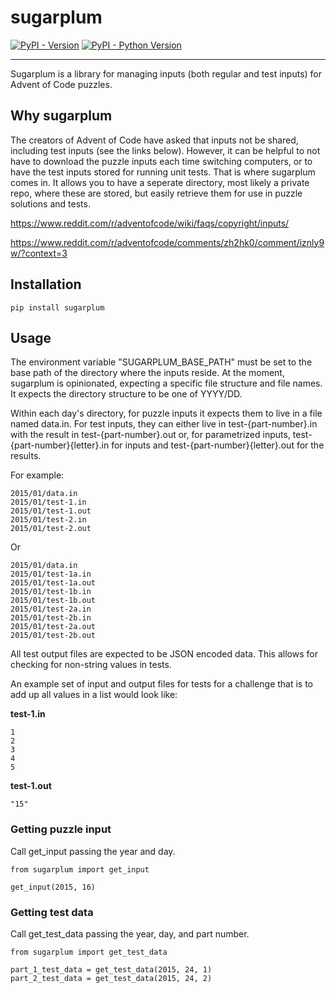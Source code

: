# sugarplum

[![PyPI - Version](https://img.shields.io/pypi/v/sugarplum.svg)](https://pypi.org/project/sugarplum)
[![PyPI - Python Version](https://img.shields.io/pypi/pyversions/sugarplum.svg)](https://pypi.org/project/sugarplum)

-----

Sugarplum is a library for managing inputs (both regular and test inputs) for Advent of
Code puzzles.


## Why sugarplum

The creators of Advent of Code have asked that inputs not be shared, including test
inputs (see the links below). However, it can be helpful to not have to download
the puzzle inputs each time switching computers, or to have the test inputs stored for
running unit tests. That is where sugarplum comes in. It allows you to have a seperate 
directory, most likely a private repo, where these are stored, but easily retrieve them
for use in puzzle solutions and tests.

https://www.reddit.com/r/adventofcode/wiki/faqs/copyright/inputs/

https://www.reddit.com/r/adventofcode/comments/zh2hk0/comment/iznly9w/?context=3

## Installation

```console
pip install sugarplum
```

## Usage

The environment variable "SUGARPLUM_BASE_PATH" must be set to the base path of the 
directory where the inputs reside. At the moment, sugarplum is opinionated, expecting a
specific file structure and file names. It expects the directory structure to be one of
YYYY/DD.

Within each day's directory, for puzzle inputs it expects them to live in a file named 
data.in. For test inputs, they can either live in test-{part-number}.in with the result
in test-{part-number}.out or, for parametrized inputs, test-{part-number}{letter}.in for 
inputs and test-{part-number}{letter}.out for the results.

For example:

    2015/01/data.in
    2015/01/test-1.in
    2015/01/test-1.out
    2015/01/test-2.in
    2015/01/test-2.out

Or

    2015/01/data.in
    2015/01/test-1a.in
    2015/01/test-1a.out
    2015/01/test-1b.in
    2015/01/test-1b.out
    2015/01/test-2a.in
    2015/01/test-2b.in
    2015/01/test-2a.out
    2015/01/test-2b.out

All test output files are expected to be JSON encoded data. This allows for checking for
non-string values in tests.

An example set of input and output files for tests for a challenge that is to add up all
values in a list would look like:

**test-1.in**

```
1
2
3
4
5
```

**test-1.out**

```
"15"
```

### Getting puzzle input

Call get_input passing the year and day.

```
from sugarplum import get_input

get_input(2015, 16)
```

### Getting test data

Call get_test_data passing the year, day, and part number.

```
from sugarplum import get_test_data

part_1_test_data = get_test_data(2015, 24, 1)
part_2_test_data = get_test_data(2015, 24, 2)
```